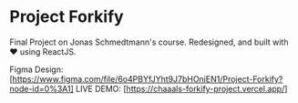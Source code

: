 # Project Forkify

Final Project on Jonas Schmedtmann's course. Redesigned, and built with ❤️ using ReactJS.

Figma Design: [https://www.figma.com/file/6o4PBYfJYht9J7bHOniEN1/Project-Forkify?node-id=0%3A1]
LIVE DEMO: [https://chaaals-forkify-project.vercel.app/]
